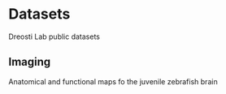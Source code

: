 # Datasets
Dreosti Lab public datasets

## Imaging
Anatomical and functional maps fo the juvenile zebrafish brain